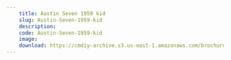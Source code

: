 ```yaml
---
    title: Austin Seven 1959 kid
    slug: Austin-Seven-1959-kid
    description:
    code: Austin-Seven-1959-kid
    image:
    download: https://cmdiy-archive.s3.us-east-1.amazonaws.com/brochures/documents/Austin+Seven+1959+kid.pdf
---
```

<!-- Content of the page -->

##
        